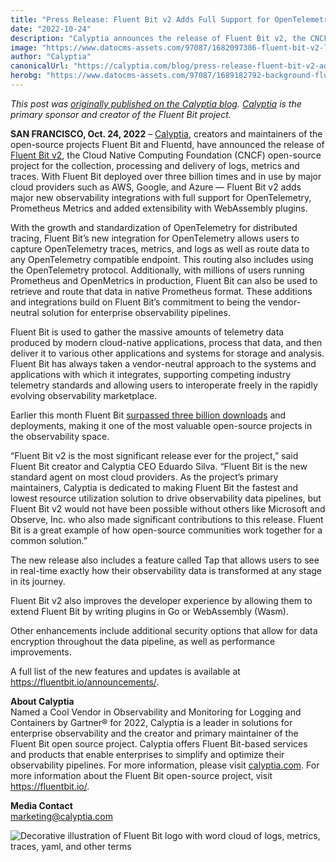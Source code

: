 ```yaml
---
title: "Press Release: Fluent Bit v2 Adds Full Support for OpenTelemetry, Prometheus and WebAssembly Plugins"
date: "2022-10-24"
description: "Calyptia announces the release of Fluent Bit v2, the CNCF open-source project for the collection, processing, and delivery of logs, metrics, and traces. "
image: "https://www.datocms-assets.com/97087/1682097386-fluent-bit-v2-log-dark.jpg?auto=format&fit=max&w=1200"
author: "Calyptia"
canonicalUrl: "https://calyptia.com/blog/press-release-fluent-bit-v2-adds-full-support-for-opentelemetry-prometheus-and-webassembly-plugins"
herobg: "https://www.datocms-assets.com/97087/1689182792-background-fluent-bit.png"
---
```

*This post was [originally published on the Calyptia blog](https://calyptia.com/blog/press-release-fluent-bit-v2-adds-full-support-for-opentelemetry-prometheus-and-webassembly-plugins). [Calyptia](https://calyptia.com) is the primary sponsor and creator of the Fluent Bit project.*

**SAN FRANCISCO, Oct. 24, 2022** – [Calyptia](https://calyptia.com), creators and maintainers of the open-source projects Fluent Bit and Fluentd, have announced the release of [Fluent Bit v2](https://fluentbit.io/), the Cloud Native Computing Foundation (CNCF) open-source project for the collection, processing and delivery of logs, metrics and traces. With Fluent Bit deployed over three billion times and in use by major cloud providers such as AWS, Google, and Azure — Fluent Bit v2 adds major new observability integrations with full support for OpenTelemetry, Prometheus Metrics and added extensibility with WebAssembly plugins. 

With the growth and standardization of OpenTelemetry for distributed tracing, Fluent Bit’s new integration for OpenTelemetry allows users to capture OpenTelemetry traces, metrics, and logs as well as route data to any OpenTelemetry compatible endpoint. This routing also includes using the OpenTelemetry protocol. Additionally, with millions of users running Prometheus and OpenMetrics in production, Fluent Bit can also be used to retrieve and route that data in native Prometheus format. These additions and integrations build on Fluent Bit’s commitment to being the vendor-neutral solution for enterprise observability pipelines. 

Fluent Bit is used to gather the massive amounts of telemetry data produced by modern cloud-native applications, process that data, and then deliver it to various other applications and systems for storage and analysis. Fluent Bit has always taken a vendor-neutral approach to the systems and applications with which it integrates, supporting competing industry telemetry standards and allowing users to interoperate freely in the rapidly evolving observability marketplace. 

Earlier this month Fluent Bit [surpassed three billion downloads](https://www.cncf.io/blog/2022/10/13/fluent-bit-surpasses-three-billion-downloads/) and deployments, making it one of the most valuable open-source projects in the observability space. 

“Fluent Bit v2 is the most significant release ever for the project,” said Fluent Bit creator and Calyptia CEO Eduardo Silva. “Fluent Bit is the new standard agent on most cloud providers. As the project’s primary maintainers, Calyptia is dedicated to making Fluent Bit the fastest and lowest resource utilization solution to drive observability data pipelines, but Fluent Bit v2 would not have been possible without others like Microsoft and Observe, Inc. who also made significant contributions to this release. Fluent Bit is a great example of how open-source communities work together for a common solution.”

The new release also includes a feature called Tap that allows users to see in real-time exactly how their observability data is transformed at any stage in its journey. 

Fluent Bit v2 also improves the developer experience by allowing them to extend Fluent Bit by writing plugins in Go or WebAssembly (Wasm). 

Other enhancements include additional security options that allow for data encryption throughout the data pipeline, as well as performance improvements. 

A full list of the new features and updates is available at <https://fluentbit.io/announcements/>.

**About Calyptia**  
Named a Cool Vendor in Observability and Monitoring for Logging and Containers by Gartner® for 2022, Calyptia is a leader in solutions for enterprise observability and the creator and primary maintainer of the Fluent Bit open source project. Calyptia offers Fluent Bit-based services and products that enable enterprises to simplify and optimize their observability pipelines. For more information, please visit [calyptia.com](https://calyptia.com). For more information about the Fluent Bit open-source project, visit <https://fluentbit.io/>.

**Media Contact**  
marketing@calyptia.com

![Decorative illustration of Fluent Bit logo with word cloud of logs, metrics, traces, yaml, and other terms](https://calyptia.com/_next/image?url=https://www.datocms-assets.com/97087/1682097391-frame-427319788.jpg&w=3840&q=75)